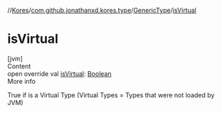 //[Kores](../../index.md)/[com.github.jonathanxd.kores.type](../index.md)/[GenericType](index.md)/[isVirtual](is-virtual.md)



# isVirtual  
[jvm]  
Content  
open override val [isVirtual](is-virtual.md): [Boolean](https://kotlinlang.org/api/latest/jvm/stdlib/kotlin/-boolean/index.html)  
More info  


True if is a Virtual Type (Virtual Types = Types that were not loaded by JVM)

  




